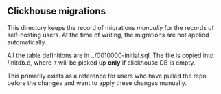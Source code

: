 ## Clickhouse migrations

This directory keeps the record of migrations _manually_ for the records of
self-hosting users. At the time of writing, the migrations are not applied
automatically.

All the table definitions are in ../0010000-initial.sql. The file is copied
into /initdb.d, where it will be picked up **only** if clickhouse DB is empty.

This primarily exists as a reference for users who have pulled the repo
before the changes and want to apply these changes manually.
